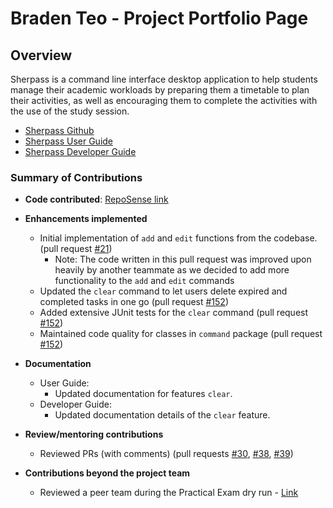 # Braden Teo - Project Portfolio Page

## Overview

Sherpass is a command line interface desktop application to help students manage their academic workloads
by preparing them a timetable to plan their activities, as well as encouraging them to 
complete the activities with the use of the study session.

- [Sherpass Github](https://github.com/AY2122S2-CS2113T-T09-1/tp)
- [Sherpass User Guide](https://ay2122s2-cs2113t-t09-1.github.io/tp/UserGuide.html)
- [Sherpass Developer Guide](https://ay2122s2-cs2113t-t09-1.github.io/tp/DeveloperGuide.html)


### Summary of Contributions

- **Code contributed**: [RepoSense link](https://nus-cs2113-ay2122s2.github.io/tp-dashboard/?search=Braden&sort=groupTitle&sortWithin=title&timeframe=commit&mergegroup=&groupSelect=groupByRepos&breakdown=true&checkedFileTypes=docs~functional-code~test-code~other&since=2022-02-18&tabOpen=true&tabType=authorship&tabAuthor=BradenTeo&tabRepo=AY2122S2-CS2113T-T09-1%2Ftp%5Bmaster%5D&authorshipIsMergeGroup=false&authorshipFileTypes=docs~functional-code&authorshipIsBinaryFileTypeChecked=false)


- **Enhancements implemented**
  - Initial implementation of `add` and `edit` functions from the codebase. (pull request [#21](https://github.com/AY2122S2-CS2113T-T09-1/tp/pull/37))
    - Note: The code written in this pull request was improved upon heavily by another teammate as we decided to add more functionality to the `add` and `edit` commands
  - Updated the `clear` command to let users delete expired and completed tasks in one go (pull request [#152](https://github.com/AY2122S2-CS2113T-T09-1/tp/pull/152))
  - Added extensive JUnit tests for the `clear` command (pull request [#152](https://github.com/AY2122S2-CS2113T-T09-1/tp/pull/152))
  - Maintained code quality for classes in `command` package (pull request [#152](https://github.com/AY2122S2-CS2113T-T09-1/tp/pull/152))


- **Documentation**
    - User Guide:
      - Updated documentation for features `clear`.
    - Developer Guide:
      - Updated documentation details of the `clear` feature.


- **Review/mentoring contributions**
  - Reviewed PRs (with comments) (pull requests [#30](https://github.com/AY2122S2-CS2113T-T09-1/tp/pull/30), [#38](https://github.com/AY2122S2-CS2113T-T09-1/tp/pull/38), [#39](https://github.com/AY2122S2-CS2113T-T09-1/tp/pull/39))


- **Contributions beyond the project team**
  - Reviewed a peer team during the Practical Exam dry run - [Link](https://github.com/BradenTeo/ped/issues)



